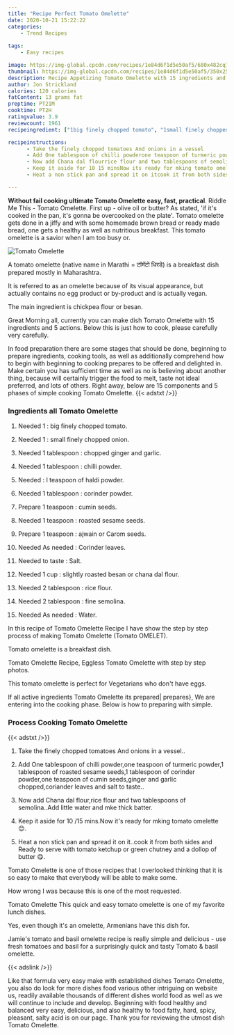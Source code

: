 ```yaml
---
title: "Recipe Perfect Tomato Omelette"
date: 2020-10-21 15:22:22
categories:
    - Trend Recipes
    
tags:
    - Easy recipes

image: https://img-global.cpcdn.com/recipes/1e84d6f1d5e50af5/680x482cq70/tomato-omelette-recipe-main-photo.jpg
thumbnail: https://img-global.cpcdn.com/recipes/1e84d6f1d5e50af5/350x250cq70/tomato-omelette-recipe-main-photo.jpg
description: Recipe Appetizing Tomato Omelette with 15 ingredients and 5 stages of easy cooking.
author: Jon Strickland
calories: 120 calories
fatContent: 13 grams fat
preptime: PT21M
cooktime: PT2H
ratingvalue: 3.9
reviewcount: 1961
recipeingredient: ["1big finely chopped tomato", "1small finely chopped onion", "1 tablespoonchopped ginger and garlic", "1 tablespoonchilli powder", "I teaspoon of haldi powder", "1 tablespooncorinder powder", "1 teaspooncumin seeds", "1 teaspoonroasted sesame seeds", "1 teaspoonajwain or Carom seeds", "As neededCorinder leaves", "to tasteSalt", "1 cupslightly roasted besan or chana dal flour", "2 tablespoonrice flour", "2 tablespoonfine semolina", "As neededWater"]

recipeinstructions: 
      - Take the finely chopped tomatoes And onions in a vessel 
      - Add One tablespoon of chilli powderone teaspoon of turmeric powder1 tablespoon of roasted sesame seeds1 tablespoon of corinder powderone teaspoon of cumin seedsginger and garlic choppedcoriander leaves and salt to taste 
      - Now add Chana dal flourrice flour and two tablespoons of semolinaAdd little water and mke thick batter 
      - Keep it aside for 10 15 minsNow its ready for mking tomato omelette  
      - Heat a non stick pan and spread it on itcook it from both sides and Ready to serve with tomato ketchup or green chutney and a dollop of butter 

---
```




**Without fail cooking ultimate Tomato Omelette easy, fast, practical**. Riddle Me This - Tomato Omelette. First up - olive oil or butter? As stated, &#39;if it&#39;s cooked in the pan, it&#39;s gonna be overcooked on the plate&#39;. Tomato omelette gets done in a jiffy and with some homemade brown bread or ready made bread, one gets a healthy as well as nutritious breakfast. This tomato omelette is a savior when I am too busy or.


![Tomato Omelette](https://img-global.cpcdn.com/recipes/1e84d6f1d5e50af5/680x482cq70/tomato-omelette-recipe-main-photo.jpg "Tomato Omelette")



A tomato omelette (native name in Marathi = टॉमॅटो धिरडे) is a breakfast dish prepared mostly in Maharashtra.

It is referred to as an omelette because of its visual appearance, but actually contains no egg product or by-product and is actually vegan.

The main ingredient is chickpea flour or besan.


Great Morning all, currently you can make dish Tomato Omelette with 15 ingredients and 5 actions. Below this is just how to cook, please carefully very carefully.

In food preparation there are some stages that should be done, beginning to prepare ingredients, cooking tools, as well as additionally comprehend how to begin with beginning to cooking prepares to be offered and delighted in. Make certain you has sufficient time as well as no is believing about another thing, because will certainly trigger the food to melt, taste not ideal preferred, and lots of others. Right away, below are 15 components and 5 phases of simple cooking Tomato Omelette.
{{< adstxt />}}

### Ingredients all Tomato Omelette


1. Needed 1 : big finely chopped tomato.

1. Needed 1 : small finely chopped onion.

1. Needed 1 tablespoon : chopped ginger and garlic.

1. Needed 1 tablespoon : chilli powder.

1. Needed  : I teaspoon of haldi powder.

1. Needed 1 tablespoon : corinder powder.

1. Prepare 1 teaspoon : cumin seeds.

1. Needed 1 teaspoon : roasted sesame seeds.

1. Prepare 1 teaspoon : ajwain or Carom seeds.

1. Needed As needed : Corinder leaves.

1. Needed to taste : Salt.

1. Needed 1 cup : slightly roasted besan or chana dal flour.

1. Needed 2 tablespoon : rice flour.

1. Needed 2 tablespoon : fine semolina.

1. Needed As needed : Water.


In this recipe of Tomato Omelette Recipe I have show the step by step process of making Tomato Omelette (Tomato OMELET).

Tomato omelette is a breakfast dish.

Tomato Omelette Recipe, Eggless Tomato Omelette with step by step photos.

This tomato omelette is perfect for Vegetarians who don&#39;t have eggs.


If all active ingredients Tomato Omelette its prepared| prepares}, We are entering into the cooking phase. Below is how to preparing with simple.

### Process Cooking Tomato Omelette

{{< adstxt />}}


1. Take the finely chopped tomatoes And onions in a vessel..



1. Add One tablespoon of chilli powder,one teaspoon of turmeric powder,1 tablespoon of roasted sesame seeds,1 tablespoon of corinder powder,one teaspoon of cumin seeds,ginger and garlic chopped,coriander leaves and salt to taste..



1. Now add Chana dal flour,rice flour and two tablespoons of semolina..Add little water and mke thick batter.



1. Keep it aside for 10 /15 mins.Now it&#39;s ready for mking tomato omelette 😊.



1. Heat a non stick pan and spread it on it..cook it from both sides and Ready to serve with tomato ketchup or green chutney and a dollop of butter 😋.




Tomato Omelette is one of those recipes that I overlooked thinking that it is so easy to make that everybody will be able to make some.

How wrong I was because this is one of the most requested.

Tomato Omelette This quick and easy tomato omelette is one of my favorite lunch dishes.

Yes, even though it&#39;s an omelette, Armenians have this dish for.

Jamie&#39;s tomato and basil omelette recipe is really simple and delicious - use fresh tomatoes and basil for a surprisingly quick and tasty Tomato &amp; basil omelette.


{{< adslink />}}

Like that formula very easy make with established dishes Tomato Omelette, you also do look for more dishes food various other intriguing on website us, readily available thousands of different dishes world food as well as we will continue to include and develop. Beginning with food healthy and balanced very easy, delicious, and also healthy to food fatty, hard, spicy, pleasant, salty acid is on our page. Thank you for reviewing the utmost dish Tomato Omelette.
